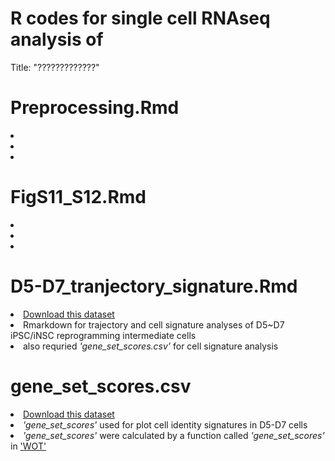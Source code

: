 # R codes for single cell RNAseq analysis of 
Title: "?????????????"


# Preprocessing.Rmd
<li></li>
<li></li>
<li></li>

# FigS11_S12.Rmd
<li></li>
<li></li>
<li></li>

# D5-D7_tranjectory_signature.Rmd
<li><a href="https://figshare.com/articles/dataset/D5-D7_mipsc_normalized_scaled/13383191">Download this dataset</a></li>
<li>Rmarkdown for trajectory and cell signature analyses of D5~D7 iPSC/iNSC reprogramming intermediate cells</li>
<li>also requried <em><i>'gene_set_scores.csv'</i></em> for cell signature analysis </li>

# gene_set_scores.csv
<li><a href="https://figshare.com/articles/dataset/gene_set_scores_csv/13383212">Download this dataset</a></li>
<li><em><i>'gene_set_scores'</i></em> used for plot cell identity signatures in D5-D7 cells</li>
<li><em><i>'gene_set_scores'</i></em> were calculated by a function called <em><i>'gene_set_scores'</i></em> in <a href="https://broadinstitute.github.io/wot/">'WOT'</a></li>


